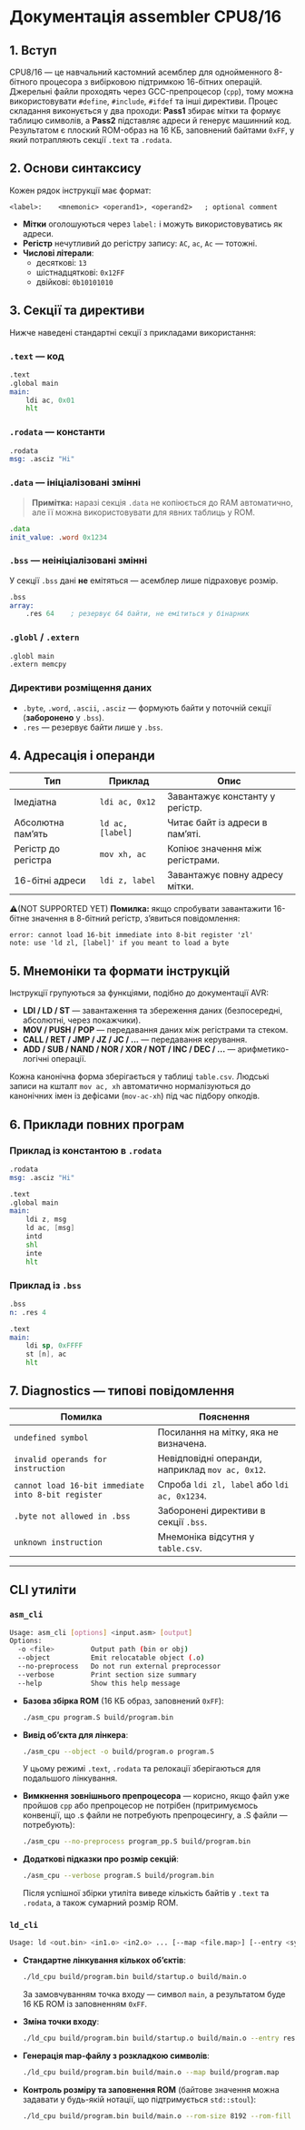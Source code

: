 # Документація assembler CPU8/16

## 1. Вступ

CPU8/16 — це навчальний кастомний асемблер для однойменного 8-бітного процесора з вибірковою підтримкою 16-бітних операцій. Джерельні файли проходять через GCC-препроцесор (`cpp`), тому можна використовувати `#define`, `#include`, `#ifdef` та інші директиви. Процес складання виконується у два проходи: **Pass1** збирає мітки та формує таблицю символів, а **Pass2** підставляє адреси й генерує машинний код. Результатом є плоский ROM-образ на 16 КБ, заповнений байтами `0xFF`, у який потрапляють секції `.text` та `.rodata`.

## 2. Основи синтаксису

Кожен рядок інструкції має формат:

```
<label>:    <mnemonic> <operand1>, <operand2>   ; optional comment
```

* **Мітки** оголошуються через `label:` і можуть використовуватись як адреси.
* **Регістр** нечутливий до регістру запису: `AC`, `ac`, `Ac` — тотожні.
* **Числові літерали**:
  * десяткові: `13`
  * шістнадцяткові: `0x12FF`
  * двійкові: `0b10101010`

## 3. Секції та директиви

Нижче наведені стандартні секції з прикладами використання:

### `.text` — код

```asm
.text
.global main
main:
    ldi ac, 0x01
    hlt
```

### `.rodata` — константи

```asm
.rodata
msg: .asciz "Hi"
```

### `.data` — ініціалізовані змінні
>
> **Примітка:** наразі секція `.data` не копіюється до RAM автоматично, але її можна використовувати для явних таблиць у ROM.

```asm
.data
init_value: .word 0x1234
```

### `.bss` — неініціалізовані змінні

У секції `.bss` дані **не** емітяться — асемблер лише підраховує розмір.

```asm
.bss
array:
    .res 64    ; резервує 64 байти, не емітиться у бінарник
```

### `.globl` / `.extern`

```asm
.globl main
.extern memcpy
```

### Директиви розміщення даних

* `.byte`, `.word`, `.ascii`, `.asciz` — формують байти у поточній секції (**заборонено** у `.bss`).
* `.res` — резервує байти лише у `.bss`.

## 4. Адресація і операнди

| Тип             | Приклад          | Опис                              |
|-----------------|------------------|-----------------------------------|
| Імедіатна       | `ldi ac, 0x12`   | Завантажує константу у регістр.   |
| Абсолютна пам’ять | `ld ac, [label]` | Читає байт із адреси в пам’яті.   |
| Регістр до регістра | `mov xh, ac`   | Копіює значення між регістрами.   |
| 16-бітні адреси | `ldi z, label`   | Завантажує повну адресу мітки.    |

⚠️(NOT SUPPORTED YET) **Помилка:** якщо спробувати завантажити 16-бітне значення в 8-бітний регістр, з’явиться повідомлення:

```
error: cannot load 16-bit immediate into 8-bit register 'zl'
note: use 'ld zl, [label]' if you meant to load a byte
```

## 5. Мнемоніки та формати інструкцій

Інструкції групуються за функціями, подібно до документації AVR:

* **LDI / LD / ST** — завантаження та збереження даних (безпосередні, абсолютні, через покажчики).
* **MOV / PUSH / POP** — передавання даних між регістрами та стеком.
* **CALL / RET / JMP / JZ / JC / ...** — передавання керування.
* **ADD / SUB / NAND / NOR / XOR / NOT / INC / DEC / ...** — арифметико-логічні операції.

Кожна канонічна форма зберігається у таблиці `table.csv`. Людські записи на кшталт `mov ac, xh` автоматично нормалізуються до канонічних імен із дефісами (`mov-ac-xh`) під час підбору опкодів.

## 6. Приклади повних програм

### Приклад із константою в `.rodata`

```asm
.rodata
msg: .asciz "Hi"

.text
.global main
main:
    ldi z, msg
    ld ac, [msg]
    intd
    shl
    inte
    hlt
```

### Приклад із `.bss`

```asm
.bss
n: .res 4

.text
main:
    ldi sp, 0xFFFF
    st [n], ac
    hlt
```

## 7. Diagnostics — типові повідомлення

| Помилка                                      | Пояснення                                      |
|----------------------------------------------|------------------------------------------------|
| `undefined symbol`                           | Посилання на мітку, яка не визначена.          |
| `invalid operands for instruction`           | Невідповідні операнди, наприклад `mov ac, 0x12`.|
| `cannot load 16-bit immediate into 8-bit register` | Спроба `ldi zl, label` або `ldi ac, 0x1234`. |
| `.byte not allowed in .bss`                  | Заборонені директиви в секції `.bss`.          |
| `unknown instruction`                        | Мнемоніка відсутня у `table.csv`.              |

---

## CLI утиліти

### `asm_cli`

```bash
Usage: asm_cli [options] <input.asm> [output]
Options:
  -o <file>         Output path (bin or obj)
  --object          Emit relocatable object (.o)
  --no-preprocess   Do not run external preprocessor
  --verbose         Print section size summary
  --help            Show this help message
```

* **Базова збірка ROM** (16 КБ образ, заповнений `0xFF`):

  ```bash
  ./asm_cpu program.S build/program.bin
  ```

* **Вивід обʼєкта для лінкера**:

  ```bash
  ./asm_cpu --object -o build/program.o program.S
  ```

  У цьому режимі `.text`, `.rodata` та релокації зберігаються для подальшого лінкування.

* **Вимкнення зовнішнього препроцесора** — корисно, якщо файл уже пройшов `cpp` або препроцесор не потрібен (притримуємось конвенції, що .s файли не потребують препроцесингу, а .S файли — потребують):

  ```bash
  ./asm_cpu --no-preprocess program_pp.S build/program.bin
  ```

* **Додаткові підказки про розмір секцій**:

  ```bash
  ./asm_cpu --verbose program.S build/program.bin
  ```

  Після успішної збірки утиліта виведе кількість байтів у `.text` та `.rodata`, а також сумарний розмір ROM.

### `ld_cli`

```bash
Usage: ld <out.bin> <in1.o> <in2.o> ... [--map <file.map>] [--entry <sym>] [--rom-size N] [--rom-fill 0xFF]
```

* **Стандартне лінкування кількох обʼєктів**:

  ```bash
  ./ld_cpu build/program.bin build/startup.o build/main.o
  ```

  За замовчуванням точка входу — символ `main`, а результатом буде 16 КБ ROM із заповненням `0xFF`.

* **Зміна точки входу**:

  ```bash
  ./ld_cpu build/program.bin build/startup.o build/main.o --entry reset
  ```

* **Генерація map-файлу з розкладкою символів**:

  ```bash
  ./ld_cpu build/program.bin build/main.o --map build/program.map
  ```

* **Контроль розміру та заповнення ROM** (байтове значення можна задавати у будь-якій нотації, що підтримується `std::stoul`):

  ```bash
  ./ld_cpu build/program.bin build/main.o --rom-size 8192 --rom-fill 0x00
  ```
